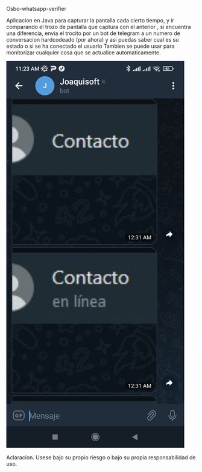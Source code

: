 Osbo-whatsapp-verifier

Aplicacion en Java para capturar la pantalla cada cierto tiempo, y ir comparando el trozo de pantalla que captura con el anterior , si encuentra una diferencia, envia el trocito por un bot de telegram a un numero de conversacion hardcodeado (por ahora) y asi puedas saber cual es su estado o si se ha conectado el usuario
Tambien se puede usar para monitorizar cualquier cosa que se actualice automaticamente.

![ejemplo de uso](/telegramscreen.jpg)

Aclaracion.
Usese bajo su propio riesgo o bajo su propia responsabilidad de uso.
